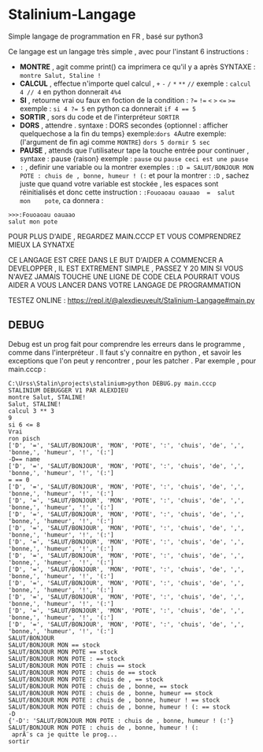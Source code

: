 # Stalinium-Langage
Simple langage de programmation en FR , basé sur python3 

Ce langage est un langage très simple , avec pour l'instant 6 instructions :

- **MONTRE** , agit comme print() ca imprimera ce qu'il y a après SYNTAXE : ```montre Salut, Staline !```
- **CALCUL** , effectue n'importe quel calcul , ```+``` ```-```  ```/``` ```*``` ```**``` ```//``` exemple : ```calcul 4 // 4``` en python donnerait ```4%4```
- **SI** , retourne vrai ou faux en foction de la condition : ```?=``` ```!=``` ```<``` ```>``` ```<=``` ```>=``` exemple : ```si 4 ?= 5``` en python ca donnerait ```if 4 == 5```
- **SORTIR** , sors du code et de l'interpréteur ```SORTIR```
- **DORS** , attendre .  syntaxe : DORS secondes {optionnel : afficher quelquechose a la fin du temps} exemple:``` dors 4 ```Autre exemple: (l'argument de fin agi comme ```MONTRE```) ```dors 5 dormir 5 sec```
- **PAUSE** , attends que l'utilisateur tape la touche entrée pour continuer , syntaxe : pause {raison} exemple : ```pause``` ou ```pause ceci est une pause```
- ```:``` , definir une variable ou la montrer exemples : ```:D = SALUT/BONJOUR MON POTE : chuis de , bonne, humeur ! (:``` et pour la montrer : ```:D``` , sachez juste que quand votre variable est stockée , les espaces sont réinitialisés et donc cette instruction : ```:Fouoaoau oauaao  =  salut      mon    pote```, ca donnera : 
```
>>>:Fouoaoau oauaao
salut mon pote
```
POUR PLUS D'AIDE , REGARDEZ MAIN.CCCP ET VOUS COMPRENDREZ MIEUX LA SYNATXE

CE LANGAGE EST CREE DANS LE BUT D'AIDER A COMMENCER A DEVELOPPER , IL EST EXTREMENT SIMPLE , PASSEZ Y 20 MIN SI VOUS N'AVEZ JAMAIS TOUCHE UNE LIGNE DE CODE CELA POURRAIT VOUS AIDER A VOUS LANCER DANS VOTRE LANGAGE DE PROGRAMMATION

TESTEZ ONLINE : https://repl.it/@alexdieuveult/Stalinium-Langage#main.py

## DEBUG

Debug est un prog fait pour comprendre les erreurs dans le programme , comme dans l'interpréteur . Il faut s'y connaitre en python , et savoir les exceptions que l'on peut y rencontrer , pour les patcher . 
Par exemple , pour main.cccp :
```
C:\Urss\Stalin\projects\stalinium>python DEBUG.py main.cccp
STALINIUM DEBUGGER V1 PAR ALEXDIEU
montre Salut, STALINE!
Salut, STALINE!
calcul 3 ** 3
9
si 6 <= 8
Vrai
ron pisch
['D', '=', 'SALUT/BONJOUR', 'MON', 'POTE', ':', 'chuis', 'de', ',', 'bonne,', 'humeur', '!', '(:']
-D== name
['D', '=', 'SALUT/BONJOUR', 'MON', 'POTE', ':', 'chuis', 'de', ',', 'bonne,', 'humeur', '!', '(:']
= == 0
['D', '=', 'SALUT/BONJOUR', 'MON', 'POTE', ':', 'chuis', 'de', ',', 'bonne,', 'humeur', '!', '(:']
['D', '=', 'SALUT/BONJOUR', 'MON', 'POTE', ':', 'chuis', 'de', ',', 'bonne,', 'humeur', '!', '(:']
['D', '=', 'SALUT/BONJOUR', 'MON', 'POTE', ':', 'chuis', 'de', ',', 'bonne,', 'humeur', '!', '(:']
['D', '=', 'SALUT/BONJOUR', 'MON', 'POTE', ':', 'chuis', 'de', ',', 'bonne,', 'humeur', '!', '(:']
['D', '=', 'SALUT/BONJOUR', 'MON', 'POTE', ':', 'chuis', 'de', ',', 'bonne,', 'humeur', '!', '(:']
['D', '=', 'SALUT/BONJOUR', 'MON', 'POTE', ':', 'chuis', 'de', ',', 'bonne,', 'humeur', '!', '(:']
['D', '=', 'SALUT/BONJOUR', 'MON', 'POTE', ':', 'chuis', 'de', ',', 'bonne,', 'humeur', '!', '(:']
['D', '=', 'SALUT/BONJOUR', 'MON', 'POTE', ':', 'chuis', 'de', ',', 'bonne,', 'humeur', '!', '(:']
['D', '=', 'SALUT/BONJOUR', 'MON', 'POTE', ':', 'chuis', 'de', ',', 'bonne,', 'humeur', '!', '(:']
['D', '=', 'SALUT/BONJOUR', 'MON', 'POTE', ':', 'chuis', 'de', ',', 'bonne,', 'humeur', '!', '(:']
['D', '=', 'SALUT/BONJOUR', 'MON', 'POTE', ':', 'chuis', 'de', ',', 'bonne,', 'humeur', '!', '(:']
SALUT/BONJOUR
SALUT/BONJOUR MON == stock
SALUT/BONJOUR MON POTE == stock
SALUT/BONJOUR MON POTE : == stock
SALUT/BONJOUR MON POTE : chuis == stock
SALUT/BONJOUR MON POTE : chuis de == stock
SALUT/BONJOUR MON POTE : chuis de , == stock
SALUT/BONJOUR MON POTE : chuis de , bonne, == stock
SALUT/BONJOUR MON POTE : chuis de , bonne, humeur == stock
SALUT/BONJOUR MON POTE : chuis de , bonne, humeur ! == stock
SALUT/BONJOUR MON POTE : chuis de , bonne, humeur ! (: == stock
-D
{'-D': 'SALUT/BONJOUR MON POTE : chuis de , bonne, humeur ! (:'}
SALUT/BONJOUR MON POTE : chuis de , bonne, humeur ! (:
 aprÃ¨s ca je quitte le prog...
sortir
```
